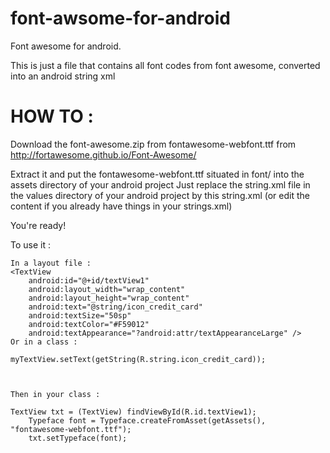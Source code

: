font-awsome-for-android
=======================

Font awesome for android.

This is just a file that contains all font codes from font awesome, converted into an android string xml

HOW TO :
========
Download the font-awesome.zip from fontawesome-webfont.ttf from http://fortawesome.github.io/Font-Awesome/

Extract it and put the fontawesome-webfont.ttf situated in font/ into the assets directory of your android project
Just replace the string.xml file in the values directory of your android project by this string.xml (or edit the content if you already have things in your strings.xml)

You're ready!

To use it :

    In a layout file :
	<TextView
        android:id="@+id/textView1"
        android:layout_width="wrap_content"
        android:layout_height="wrap_content"
        android:text="@string/icon_credit_card"
        android:textSize="50sp"
        android:textColor="#F59012"
        android:textAppearance="?android:attr/textAppearanceLarge" />
    Or in a class :
    
    myTextView.setText(getString(R.string.icon_credit_card));
    
    
    
    Then in your class :

  	TextView txt = (TextView) findViewById(R.id.textView1);  
		Typeface font = Typeface.createFromAsset(getAssets(), "fontawesome-webfont.ttf");
		txt.setTypeface(font);
    
